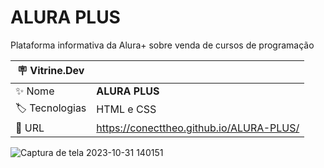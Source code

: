 # ALURA PLUS

Plataforma informativa da Alura+ sobre venda de cursos de programação

| :placard: Vitrine.Dev |     |
| -------------  | --- |
| :sparkles: Nome        | **ALURA PLUS**
| :label: Tecnologias | HTML e CSS
| :rocket: URL         | https://conecttheo.github.io/ALURA-PLUS/


![Captura de tela 2023-10-31 140151](https://github.com/conecttheo/ALURA-PLUS/assets/127543588/aa3d2441-4b69-4e58-abd5-393dca042fd8)

